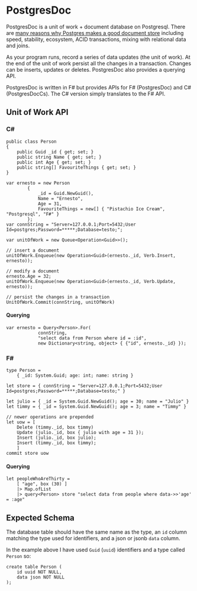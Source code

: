 PostgresDoc
===========

PostgresDoc is a unit of work + document database on Postgresql. There are [many reasons why Postgres makes a good document store](http://withouttheloop.com/articles/2014-09-30-postgresql-nosql/) including speed, stability, ecosystem, ACID transactions, mixing with relational data and joins.

As your program runs, record a series of data updates (the unit of work). At the end of the unit of work persist all the changes in a transaction. Changes can be inserts, updates or deletes. PostgresDoc also provides a querying API. 

PostgresDoc is written in F# but provides APIs for F# (PostgresDoc) and C# (PostgresDocCs). The C# version simply translates to the F# API. 

Unit of Work API
----------------

### C#

	public class Person 
    {
        public Guid _id { get; set; }
        public string Name { get; set; }
        public int Age { get; set; }
        public string[] FavouriteThings { get; set; }
    }

	var ernesto = new Person
            {
                _id = Guid.NewGuid(),
                Name = "Ernesto",
                Age = 31,
                FavouriteThings = new[] { "Pistachio Ice Cream", "Postgresql", "F#" }
            };
	var connString = "Server=127.0.0.1;Port=5432;User Id=postgres;Password=*****;Database=testo;";

	var unitOfWork = new Queue<Operation<Guid>>();
	
	// insert a document
	unitOfWork.Enqueue(new Operation<Guid>(ernesto._id, Verb.Insert, ernesto));
	
	// modify a document
	ernesto.Age = 32;
	unitOfWork.Enqueue(new Operation<Guid>(ernesto._id, Verb.Update, ernesto));
	
	// persist the changes in a transaction
	UnitOfWork.Commit(connString, unitOfWork)

#### Querying

	var ernesto = Query<Person>.For(
                connString, 
                "select data from Person where id = :id", 
                new Dictionary<string, object> { {"id", ernesto._id} });

### F#

    type Person = 
        { _id: System.Guid; age: int; name: string }

    let store = { connString = "Server=127.0.0.1;Port=5432;User Id=postgres;Password=*****;Database=testo;" }

    let julio = { _id = System.Guid.NewGuid(); age = 30; name = "Julio" }
    let timmy = { _id = System.Guid.NewGuid(); age = 3; name = "Timmy" }
    
	// newer operations are prepended
    let uow = [ 
        Delete (timmy._id, box timmy)
        Update (julio._id, box { julio with age = 31 });
        Insert (julio._id, box julio);
        Insert (timmy._id, box timmy);
        ]
    commit store uow

#### Querying

    let peopleWhoAreThirty = 
        [ "age", box (30) ] 
        |> Map.ofList
        |> query<Person> store "select data from people where data->>'age' = :age"

Expected Schema
---------------

The database table should have the same name as the type, an `id` column matching the type used for identifiers, and a json or jsonb `data` column.

In the example above I have used `Guid` (`uuid`) identifiers and a type called `Person` so:
 
	create table Person ( 
		id uuid NOT NULL,
		data json NOT NULL 
	);
